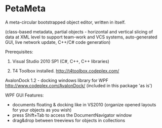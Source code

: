 PetaMeta
========

A meta-circular bootstrapped object editor, written in itself.

(class-based metadata, partial objects - horizontal and vertical slicing of data
at XML level to support team-work and VCS systems, auto-generated GUI, live
network update, C++/C# code generation)

Prerequisites:

1) Visual Studio 2010 SP1 (C#, C++, C++ libraries)

2) T4 Toolbox installed. 
http://t4toolbox.codeplex.com/

AvalonDock 1.2 - docking windows library for WPF
http://www.codeplex.com/AvalonDock/
(included in this package 'as is')

WPF GUI Features:

- documents floating & docking like in VS2010 (organize opened layouts for your objects as you wish)
- press Shift+Tab to access the DocumentNavigator window
- drag&drop between treeviews for objects in collections

